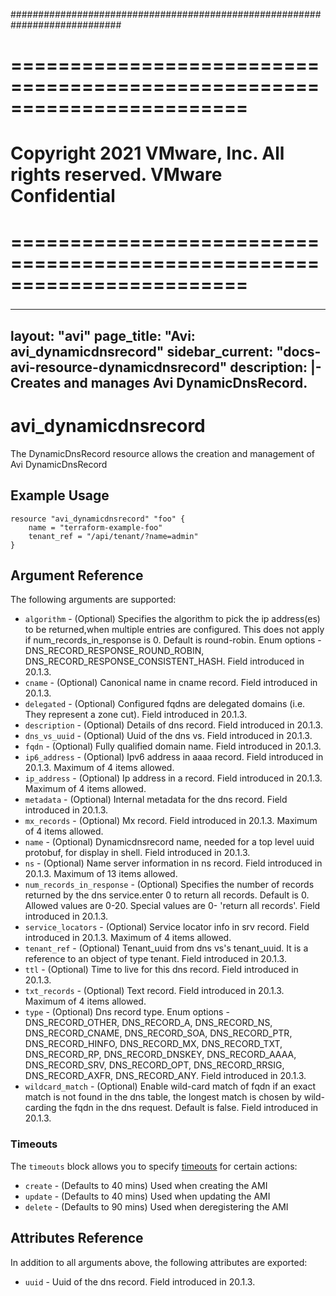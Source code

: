 ############################################################################
# ========================================================================
# Copyright 2021 VMware, Inc.  All rights reserved. VMware Confidential
# ========================================================================
###

<!--
    Copyright 2021 VMware, Inc.
    SPDX-License-Identifier: Mozilla Public License 2.0
-->
---
layout: "avi"
page_title: "Avi: avi_dynamicdnsrecord"
sidebar_current: "docs-avi-resource-dynamicdnsrecord"
description: |-
  Creates and manages Avi DynamicDnsRecord.
---

# avi_dynamicdnsrecord

The DynamicDnsRecord resource allows the creation and management of Avi DynamicDnsRecord

## Example Usage

```hcl
resource "avi_dynamicdnsrecord" "foo" {
    name = "terraform-example-foo"
    tenant_ref = "/api/tenant/?name=admin"
}
```

## Argument Reference

The following arguments are supported:

* `algorithm` - (Optional) Specifies the algorithm to pick the ip address(es) to be returned,when multiple entries are configured. This does not apply if num_records_in_response is 0. Default is round-robin. Enum options - DNS_RECORD_RESPONSE_ROUND_ROBIN, DNS_RECORD_RESPONSE_CONSISTENT_HASH. Field introduced in 20.1.3.
* `cname` - (Optional) Canonical name in cname record. Field introduced in 20.1.3.
* `delegated` - (Optional) Configured fqdns are delegated domains (i.e. They represent a zone cut). Field introduced in 20.1.3.
* `description` - (Optional) Details of dns record. Field introduced in 20.1.3.
* `dns_vs_uuid` - (Optional) Uuid of the dns vs. Field introduced in 20.1.3.
* `fqdn` - (Optional) Fully qualified domain name. Field introduced in 20.1.3.
* `ip6_address` - (Optional) Ipv6 address in aaaa record. Field introduced in 20.1.3. Maximum of 4 items allowed.
* `ip_address` - (Optional) Ip address in a record. Field introduced in 20.1.3. Maximum of 4 items allowed.
* `metadata` - (Optional) Internal metadata for the dns record. Field introduced in 20.1.3.
* `mx_records` - (Optional) Mx record. Field introduced in 20.1.3. Maximum of 4 items allowed.
* `name` - (Optional) Dynamicdnsrecord name, needed for a top level uuid protobuf, for display in shell. Field introduced in 20.1.3.
* `ns` - (Optional) Name server information in ns record. Field introduced in 20.1.3. Maximum of 13 items allowed.
* `num_records_in_response` - (Optional) Specifies the number of records returned by the dns service.enter 0 to return all records. Default is 0. Allowed values are 0-20. Special values are 0- 'return all records'. Field introduced in 20.1.3.
* `service_locators` - (Optional) Service locator info in srv record. Field introduced in 20.1.3. Maximum of 4 items allowed.
* `tenant_ref` - (Optional) Tenant_uuid from dns vs's tenant_uuid. It is a reference to an object of type tenant. Field introduced in 20.1.3.
* `ttl` - (Optional) Time to live for this dns record. Field introduced in 20.1.3.
* `txt_records` - (Optional) Text record. Field introduced in 20.1.3. Maximum of 4 items allowed.
* `type` - (Optional) Dns record type. Enum options - DNS_RECORD_OTHER, DNS_RECORD_A, DNS_RECORD_NS, DNS_RECORD_CNAME, DNS_RECORD_SOA, DNS_RECORD_PTR, DNS_RECORD_HINFO, DNS_RECORD_MX, DNS_RECORD_TXT, DNS_RECORD_RP, DNS_RECORD_DNSKEY, DNS_RECORD_AAAA, DNS_RECORD_SRV, DNS_RECORD_OPT, DNS_RECORD_RRSIG, DNS_RECORD_AXFR, DNS_RECORD_ANY. Field introduced in 20.1.3.
* `wildcard_match` - (Optional) Enable wild-card match of fqdn  if an exact match is not found in the dns table, the longest match is chosen by wild-carding the fqdn in the dns request. Default is false. Field introduced in 20.1.3.


### Timeouts

The `timeouts` block allows you to specify [timeouts](https://www.terraform.io/docs/configuration/resources.html#timeouts) for certain actions:

* `create` - (Defaults to 40 mins) Used when creating the AMI
* `update` - (Defaults to 40 mins) Used when updating the AMI
* `delete` - (Defaults to 90 mins) Used when deregistering the AMI

## Attributes Reference

In addition to all arguments above, the following attributes are exported:

* `uuid` -  Uuid of the dns record. Field introduced in 20.1.3.

